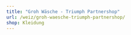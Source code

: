 ```yaml
---
title: "Groh Wäsche - Triumph Partnershop"
url: /weiz/groh-waesche-triumph-partnershop/
shop: Kleidung
---
```

